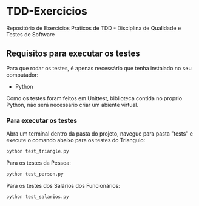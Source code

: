 # TDD-Exercicios
Repositório de Exercicios Praticos de TDD - Disciplina de Qualidade e Testes de Software

## Requisitos para executar os testes
Para que rodar os testes, é apenas necessário que tenha instalado no seu computador:

- Python

Como os testes foram feitos em Unittest, biblioteca contida no proprio Python, não será necessario criar um abiente virtual.

### Para executar os testes
Abra um terminal dentro da pasta do projeto, navegue para pasta "tests" e execute o comando abaixo para os testes do Triangulo:
```bash
python test_triangle.py
```
Para os testes da Pessoa:
```bash
python test_person.py
```
Para os testes dos Salários dos Funcionários:
```bash
python test_salarios.py
```
